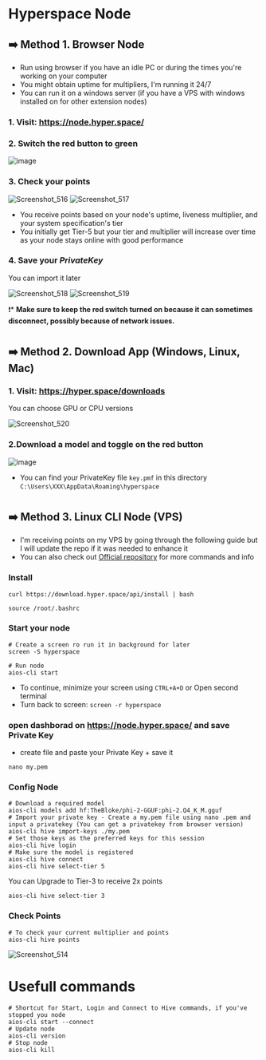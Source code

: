 # Hyperspace Node
## ➡️ Method 1. Browser Node
* Run using browser if you have an idle PC or during the times you're working on your computer
* You might obtain uptime for multipliers, I'm running it 24/7
* You can run it on a windows server (if you have a VPS with windows installed on for other extension nodes)

### 1. Visit: https://node.hyper.space/

### 2. Switch the red button to green

![image](https://github.com/user-attachments/assets/727b0c1e-031b-4f5c-9bb6-60a4becaf19b)

### 3. Check your points

![Screenshot_516](https://github.com/user-attachments/assets/3697612a-9ee6-4d7e-837c-f74d5cbacf8d)
![Screenshot_517](https://github.com/user-attachments/assets/6682b24d-224e-4e4c-96d3-4961a024eb77)

* You receive points based on your node's uptime, liveness multiplier, and your system specification's tier
* You initially get Tier-5 but your tier and multiplier will increase over time as your node stays online with good performance

### 4. Save your *PrivateKey*
You can import it later

![Screenshot_518](https://github.com/user-attachments/assets/3e08837d-1261-4873-b038-e7f86222d1b2)
![Screenshot_519](https://github.com/user-attachments/assets/67506c7d-9932-462c-a4d0-29f3992d7e4a)

❗️* **Make sure to keep the red switch turned on because it can sometimes disconnect, possibly because of network issues.**

#

## ➡️ Method 2. Download App (Windows, Linux, Mac)
### 1. Visit: https://hyper.space/downloads
You can choose GPU or CPU versions

![Screenshot_520](https://github.com/user-attachments/assets/45db8805-a579-489a-ad87-14f011332c4e)

### 2.Download a model and toggle on the red button

![image](https://github.com/user-attachments/assets/e79f90f3-7c50-4a8c-a352-712844592092)

* You can find your PrivateKey file `key.pmf` in this directory `C:\Users\XXX\AppData\Roaming\hyperspace`

#

## ➡️ Method 3. Linux CLI Node (VPS)
* I'm receiving points on my VPS by going through the following guide but I will update the repo if it was needed to enhance it
* You can also check out [Official repository](https://github.com/hyperspaceai/aios-cli?tab=readme-ov-file) for more commands and info

### Install
```
curl https://download.hyper.space/api/install | bash

source /root/.bashrc
```

### Start your node
```console
# Create a screen ro run it in background for later
screen -S hyperspace

# Run node
aios-cli start
```
* To continue, minimize your screen using `CTRL+A+D` or Open second terminal
* Turn back to screen: `screen -r hyperspace`
### open dashborad on https://node.hyper.space/ and save Private Key
* create file and paste your Private Key + save it
```console
nano my.pem
``` 
### Config Node
```console
# Download a required model
aios-cli models add hf:TheBloke/phi-2-GGUF:phi-2.Q4_K_M.gguf
# Import your private key - Create a my.pem file using nano .pem and input a privatekey (You can get a privatekey from browser version)
aios-cli hive import-keys ./my.pem
# Set those keys as the preferred keys for this session
aios-cli hive login
# Make sure the model is registered
aios-cli hive connect
aios-cli hive select-tier 5
```
You  can Upgrade to Tier-3 to receive 2x points
```
aios-cli hive select-tier 3
```

### Check Points
```
# To check your current multiplier and points
aios-cli hive points
```

![Screenshot_514](https://github.com/user-attachments/assets/b840775e-6c58-4fe4-bd95-a5b876ba7de5)


# Usefull commands
```console
# Shortcut for Start, Login and Connect to Hive commands, if you've stopped you node
aios-cli start --connect
# Update node
aios-cli version
# Stop node
aios-cli kill
```
